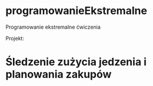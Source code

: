 # programowanieEkstremalne
Programowanie ekstremalne ćwiczenia

Projekt: 
# Śledzenie zużycia jedzenia i planowania zakupów
